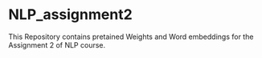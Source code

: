 # NLP_assignment2

This Repository contains pretained Weights and Word embeddings for the Assignment 2 of NLP course.
